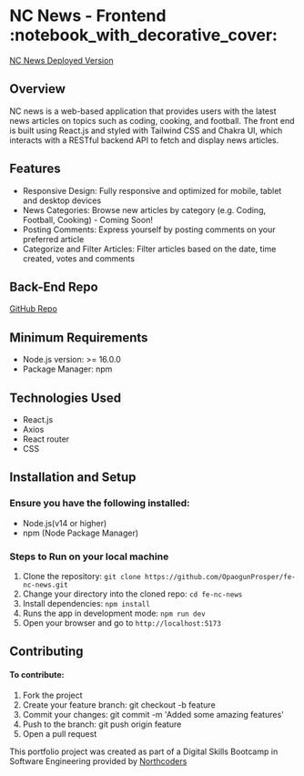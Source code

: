 <h1>NC News - Frontend :notebook_with_decorative_cover:</h1>

<a href="https://ncatnews.netlify.app/">NC News Deployed Version</a>



<h2>Overview</h2>

<p>NC news is a web-based application that provides users with the latest news articles on topics such as coding, cooking, and football. The front end is built using React.js and styled with Tailwind CSS and Chakra UI, which interacts with a RESTful backend API to fetch and display news articles.</p>

<h2>Features</h2>

<ul>
<li> Responsive Design: Fully responsive and optimized for mobile, tablet and desktop devices</li> 
<li> News Categories: Browse new articles by category (e.g. Coding, Football, Cooking) - Coming Soon! </li>
<li> Posting Comments: Express yourself by posting comments on your preferred article </li>
 <li>Categorize and Filter Articles: Filter articles based on the date, time created,  votes and comments</li>
</ul>

<h2>Back-End Repo</h2>
<a href="https://github.com/OpaogunProsper/nc-news-backend">GitHub Repo</a>

<h2>Minimum Requirements</h2>
<ul>
 <li>Node.js version: >= 16.0.0</li>
 <li>Package Manager: npm</li>
</ul>

 <h2>Technologies Used</h2>
 <ul>
   <li>React.js</li>
   <li> Axios </li>
   <li>React router</li> 
   <li> CSS </li>
</ul>

 <h2> Installation and Setup </h2>
  <h3>Ensure you have the following installed:</h3>
  <ul>
    <li>Node.js(v14 or higher)</li>
    <li>npm (Node Package Manager)</li>
  </ul>
 

<h3>Steps to Run on your local machine</h3>

 1. Clone  the repository:
 `git clone https://github.com/OpaogunProsper/fe-nc-news.git`
 2. Change your directory into the cloned repo:  `cd fe-nc-news`
 3. Install dependencies: `npm install`
 4. Runs the app in development mode: `npm run dev`
 5. Open your browser and go to `http://localhost:5173`


<h2>Contributing </h2>
<h4>To contribute:</h4>
<ol>
<li>Fork the project</li> 
<li>Create your feature branch: git checkout -b feature</li>
<li>Commit your changes: git commit -m 'Added some amazing features'</li>
<li>Push to the branch: git push origin feature</li>
<li>Open a pull request</li>
</ol>

This portfolio project was created as part of a Digital Skills Bootcamp in Software Engineering provided by [Northcoders](https://northcoders.com/)


